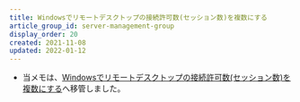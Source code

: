 ```yaml
---
title: Windowsでリモートデスクトップの接続許可数(セッション数)を複数にする
article_group_id: server-management-group
display_order: 20
created: 2021-11-08
updated: 2022-01-12
---
```

- 当メモは、[Windowsでリモートデスクトップの接続許可数(セッション数)を複数にする](https://thinktwice.tech/it/windows/allow_multiple_remote_desktop_connections_sessions_in_windows/)へ移管しました。